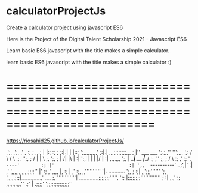 # calculatorProjectJs
Create a calculator project using javascript ES6

Here is the Project of the Digital Talent Scholarship 2021 - Javascript ES6


Learn basic ES6 javascript with the title makes a simple calculator. 


learn basic ES6 javascript with the title makes a simple calculator :) 

===================================================================================================
==========================================

https://riosahid25.github.io/calculatorProjectJs/

	
   ,';,               ,';,
 ,' , :;             ; ,,.;
 | |:; :;           ; ;:|.|
 | |::; ';,,,,,,,,,'  ;:|.|    ,,,;;;;;;;;,,,
 ; |''  ___      ___   ';.;,,''             ''';,,,
 ',:   /   \    /   \    .;.                      '';,
 ;    /    |    |    \     ;,                        ';,
;    |    /|    |\    |    :|                          ';,
|    |    \|    |/    |    :|     ,,,,,,,               ';,
|     \____| __ |____/     :;  ,''                        ;,
;           /  \          :; ,'                           :;
 ',        `----'        :; |'                            :|
   ',,  `----------'  ..;',|'                             :|
  ,'  ',,,,,,,,,,,;;;;''  |'                              :;
,'  ,,,,                  |,                              :;
| ,'   :;, ,,''''''''''   '|.   ...........                ';,
;       :;|               ,,';;;''''''                      ';,
 ',,,,,;;;|.............,'                          ....      ;,
           ''''''''''''|        .............;;;;;;;''''',    ':;
                       |;;;;;;;;'''''''''''''             ;    :|
                                                      ,,,'     :;
                                          ,,,,,,,,,,''       .;'
                                         |              .;;;;'
                                         ';;;;;;;;;;;;;;'`



